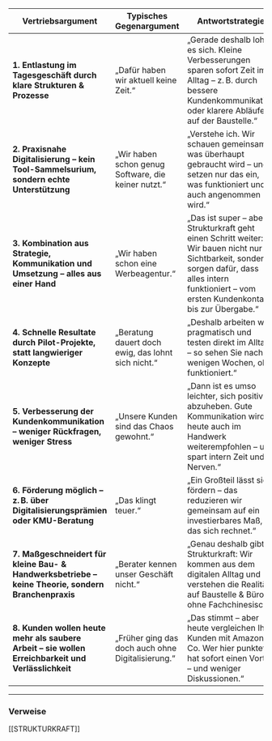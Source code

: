 | **Vertriebsargument**                                                                              | **Typisches Gegenargument**                         | **Antwortstrategie**                                                                                                                                                                                |
| -------------------------------------------------------------------------------------------------- | --------------------------------------------------- | --------------------------------------------------------------------------------------------------------------------------------------------------------------------------------------------------- |
| **1. Entlastung im Tagesgeschäft durch klare Strukturen & Prozesse**                               | „Dafür haben wir aktuell keine Zeit.“               | „Gerade deshalb lohnt es sich. Kleine Verbesserungen sparen sofort Zeit im Alltag – z. B. durch bessere Kundenkommunikation oder klarere Abläufe auf der Baustelle.“                                |
| **2. Praxisnahe Digitalisierung – kein Tool-Sammelsurium, sondern echte Unterstützung**            | „Wir haben schon genug Software, die keiner nutzt.“ | „Verstehe ich. Wir schauen gemeinsam, was überhaupt gebraucht wird – und setzen nur das ein, was funktioniert und auch angenommen wird.“                                                            |
| **3. Kombination aus Strategie, Kommunikation und Umsetzung – alles aus einer Hand**               | „Wir haben schon eine Werbeagentur.“                | „Das ist super – aber Strukturkraft geht einen Schritt weiter: Wir bauen nicht nur Sichtbarkeit, sondern sorgen dafür, dass alles intern funktioniert – vom ersten Kundenkontakt bis zur Übergabe.“ |
| **4. Schnelle Resultate durch Pilot-Projekte, statt langwieriger Konzepte**                        | „Beratung dauert doch ewig, das lohnt sich nicht.“  | „Deshalb arbeiten wir pragmatisch und testen direkt im Alltag – so sehen Sie nach wenigen Wochen, ob’s funktioniert.“                                                                               |
| **5. Verbesserung der Kundenkommunikation – weniger Rückfragen, weniger Stress**                   | „Unsere Kunden sind das Chaos gewohnt.“             | „Dann ist es umso leichter, sich positiv abzuheben. Gute Kommunikation wird heute auch im Handwerk weiterempfohlen – und spart intern Zeit und Nerven.“                                             |
| **6. Förderung möglich – z. B. über Digitalisierungsprämien oder KMU-Beratung**                    | „Das klingt teuer.“                                 | „Ein Großteil lässt sich fördern – das reduzieren wir gemeinsam auf ein investierbares Maß, das sich rechnet.“                                                                                      |
| **7. Maßgeschneidert für kleine Bau- & Handwerksbetriebe – keine Theorie, sondern Branchenpraxis** | „Berater kennen unser Geschäft nicht.“              | „Genau deshalb gibt’s Strukturkraft: Wir kommen aus dem digitalen Alltag und verstehen die Realität auf Baustelle & Büro – ohne Fachchinesisch.“                                                    |
| **8. Kunden wollen heute mehr als saubere Arbeit – sie wollen Erreichbarkeit und Verlässlichkeit** | „Früher ging das doch auch ohne Digitalisierung.“   | „Das stimmt – aber heute vergleichen Ihre Kunden mit Amazon & Co. Wer hier punktet, hat sofort einen Vorteil – und weniger Diskussionen.“                                                           |

---
### Verweise
[[STRUKTURKRAFT]]